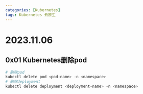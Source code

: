 ```yaml
---
categories: [Kubernetes]
tags: Kubernetes 云原生
---
```

# 2023.11.06
## 0x01 Kubernetes删除pod
```bash
# 删除pod
kubectl delete pod <pod-name> -n <namespace>
# 删除deployment
kubectl delete deployment <deployment-name> -n <namespace>
```